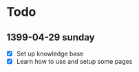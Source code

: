 # Todo
## 1399-04-29 sunday
- [x] Set up knowledge base
- [x] Learn how to use and setup some pages
